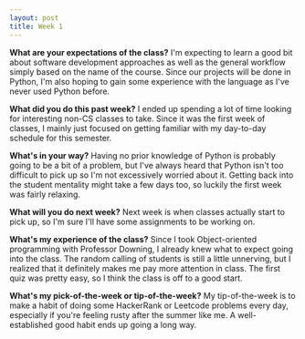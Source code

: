 ```yaml
---
layout: post
title: Week 1
---
```




**What are your expectations of the class?**
I'm expecting to learn a good bit about software development approaches as well as the general workflow simply based on the name of the course. Since our projects will be done in Python, I'm also hoping to gain some experience with the language as I've never used Python before.  

**What did you do this past week?**
I ended up spending a lot of time looking for interesting non-CS classes to take. Since it was the first week of classes, I mainly just focused on getting familiar with my day-to-day schedule for this semester.     

**What's in your way?**
Having no prior knowledge of Python is probably going to be a bit of a problem, but I've always heard that Python isn't too difficult to pick up so I'm not excessively worried about it. Getting back into the student mentality might take a few days too, so luckily the first week was fairly relaxing. 

**What will you do next week?**
Next week is when classes actually start to pick up, so I'm sure I'll have some assignments to be working on.

**What's my experience of the class?**
Since I took Object-oriented programming with Professor Downing, I already knew what to expect going into the class. The random calling of students is still a little unnerving, but I realized that it definitely makes me pay more attention in class. The first quiz was pretty easy, so I think the class is off to a good start.  

**What's my pick-of-the-week or tip-of-the-week?**
My tip-of-the-week is to make a habit of doing some HackerRank or Leetcode problems every day, especially if you're feeling rusty after the summer like me. A well-established good habit ends up going a long way. 
